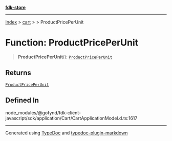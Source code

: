 [**fdk-store**](../../../README.md)
***

[Index](../../../API.md) > [cart](../../README.md) > [<internal>](../README.md) > ProductPricePerUnit

# Function: ProductPricePerUnit

> **ProductPricePerUnit**(): [`ProductPricePerUnit`](../type-aliases/type-alias.ProductPricePerUnit.md)

## Returns

[`ProductPricePerUnit`](../type-aliases/type-alias.ProductPricePerUnit.md)

## Defined In

node\_modules/@gofynd/fdk-client-javascript/sdk/application/Cart/CartApplicationModel.d.ts:1617

***
Generated using [TypeDoc](https://typedoc.org/) and [typedoc-plugin-markdown](https://www.npmjs.com/package/typedoc-plugin-markdown)
